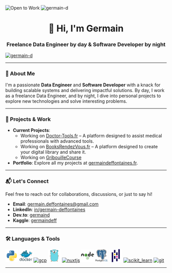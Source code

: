 ![Open to Work](https://img.shields.io/badge/open%20to%20work-%E2%9C%94-brightgreen)  <img src="https://komarev.com/ghpvc/?username=germain-d&label=Profile%20views&color=0e75b6&style=flat" alt="germain-d" /> 


<h1 align="center">👋 Hi, I'm Germain</h1>
<h3 align="center">Freelance Data Engineer by day & Software Developer by night</h3>

<p align="left"> 
  
  <a href="https://github.com/ryo-ma/github-profile-trophy">
    <img src="https://github-profile-trophy.vercel.app/?username=germain-d" alt="germain-d" />
  </a>
</p>

---

### 🚀 About Me

I'm a passionate **Data Engineer** and **Software Developer** with a knack for building scalable systems and delivering impactful solutions. By day, I work as a freelance Data Engineer, and by night, I dive into personal projects to explore new technologies and solve interesting problems.

---

### 🔧 Projects & Work

- **Current Projects**:
  -  Working on [Doctor-Tools.fr](https://Doctor-Tools.fr) – A platform designed to assist medical professionals with advanced tools.
  -  Working on [BooksRendezVous.fr](https://BooksRendezVous.fr) – A platform designed to create your digital library and share it.
  -  Working on [GribouilleCourse](https://gribouillecourse.pages.dev)
- **Portfolio**: Explore all my projects at [germaindeffontaines.fr](https://germaindeffontaines.fr).

---

### 📬 Let's Connect

Feel free to reach out for collaborations, discussions, or just to say hi!

- **Email**: germain.deffontaines@gmail.com
- **LinkedIn**: [in/germain-deffontaines](https://linkedin.com/in/germain-deffontaines)
- **Dev.to**: [germaind](https://dev.to/germaind)
- **Kaggle**: [germaindeff](https://kaggle.com/germaindeff)

---

### 🛠️ Languages & Tools

<p align="left">
  <a href="https://www.python.org" target="_blank" rel="noreferrer"><img src="https://raw.githubusercontent.com/devicons/devicon/master/icons/python/python-original.svg" alt="python" width="40" height="40"/></a>
  <a href="https://www.docker.com/" target="_blank" rel="noreferrer"><img src="https://raw.githubusercontent.com/devicons/devicon/master/icons/docker/docker-original-wordmark.svg" alt="docker" width="40" height="40"/></a>
  <a href="https://cloud.google.com" target="_blank" rel="noreferrer"><img src="https://www.vectorlogo.zone/logos/google_cloud/google_cloud-icon.svg" alt="gcp" width="40" height="40"/></a>
  <a href="https://golang.org" target="_blank" rel="noreferrer"><img src="https://raw.githubusercontent.com/devicons/devicon/master/icons/go/go-original.svg" alt="golang" width="40" height="40"/></a>
  <a href="https://nuxtjs.org" target="_blank" rel="noreferrer"><img src="https://www.vectorlogo.zone/logos/nuxtjs/nuxtjs-icon.svg" alt="nuxtjs" width="40" height="40"/></a>
  <a href="https://nodejs.org" target="_blank" rel="noreferrer"><img src="https://raw.githubusercontent.com/devicons/devicon/master/icons/nodejs/nodejs-original-wordmark.svg" alt="nodejs" width="40" height="40"/></a>
  <a href="https://www.postgresql.org" target="_blank" rel="noreferrer"><img src="https://raw.githubusercontent.com/devicons/devicon/master/icons/postgresql/postgresql-original-wordmark.svg" alt="postgresql" width="40" height="40"/></a>
  <a href="https://pandas.pydata.org/" target="_blank" rel="noreferrer"><img src="https://raw.githubusercontent.com/devicons/devicon/2ae2a900d2f041da66e950e4d48052658d850630/icons/pandas/pandas-original.svg" alt="pandas" width="40" height="40"/></a>
  <a href="https://scikit-learn.org/" target="_blank" rel="noreferrer"><img src="https://upload.wikimedia.org/wikipedia/commons/0/05/Scikit_learn_logo_small.svg" alt="scikit_learn" width="40" height="40"/></a>
  <a href="https://git-scm.com/" target="_blank" rel="noreferrer"><img src="https://www.vectorlogo.zone/logos/git-scm/git-scm-icon.svg" alt="git" width="40" height="40"/></a>
</p>

---

